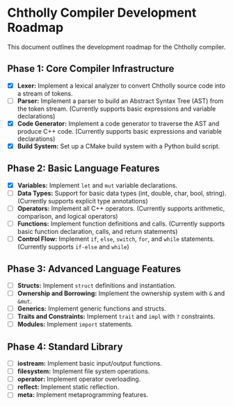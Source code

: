 # Chtholly Compiler Development Roadmap

This document outlines the development roadmap for the Chtholly compiler.

## Phase 1: Core Compiler Infrastructure

- [x] **Lexer:** Implement a lexical analyzer to convert Chtholly source code into a stream of tokens.
- [ ] **Parser:** Implement a parser to build an Abstract Syntax Tree (AST) from the token stream. (Currently supports basic expressions and variable declarations)
- [x] **Code Generator:** Implement a code generator to traverse the AST and produce C++ code. (Currently supports basic expressions and variable declarations)
- [x] **Build System:** Set up a CMake build system with a Python build script.

## Phase 2: Basic Language Features

- [x] **Variables:** Implement `let` and `mut` variable declarations.
- [ ] **Data Types:** Support for basic data types (int, double, char, bool, string). (Currently supports explicit type annotations)
- [ ] **Operators:** Implement all C++ operators. (Currently supports arithmetic, comparison, and logical operators)
- [ ] **Functions:** Implement function definitions and calls. (Currently supports basic function declaration, calls, and return statements)
- [ ] **Control Flow:** Implement `if`, `else`, `switch`, `for`, and `while` statements. (Currently supports `if-else` and `while`)

## Phase 3: Advanced Language Features

- [ ] **Structs:** Implement `struct` definitions and instantiation.
- [ ] **Ownership and Borrowing:** Implement the ownership system with `&` and `&mut`.
- [ ] **Generics:** Implement generic functions and structs.
- [ ] **Traits and Constraints:** Implement `trait` and `impl` with `?` constraints.
- [ ] **Modules:** Implement `import` statements.

## Phase 4: Standard Library

- [ ] **iostream:** Implement basic input/output functions.
- [ ] **filesystem:** Implement file system operations.
- [ ] **operator:** Implement operator overloading.
- [ ] **reflect:** Implement static reflection.
- [ ] **meta:** Implement metaprogramming features.
